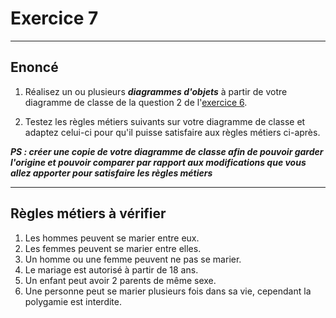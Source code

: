 # Exercice 7

---

## Enoncé 

1. Réalisez un ou plusieurs ***diagrammes d'objets*** à partir de votre diagramme de classe de la question 2 de l'[exercice 6](./ex6.md).

2. Testez les règles métiers suivants sur votre diagramme de classe et adaptez celui-ci pour qu'il puisse satisfaire aux règles métiers ci-après.

***PS : créer une copie de votre diagramme de classe afin de pouvoir garder l'origine et pouvoir comparer par rapport aux modifications que vous allez apporter pour satisfaire les règles métiers*** 

---

## Règles métiers à vérifier

1. Les hommes peuvent se marier entre eux.
2. Les femmes peuvent se marier entre elles.
3. Un homme ou une femme peuvent ne pas se marier.
4. Le mariage est autorisé à partir de 18 ans.
5. Un enfant peut avoir 2 parents de même sexe.
6. Une personne peut se marier plusieurs fois dans sa vie, cependant la polygamie est interdite.